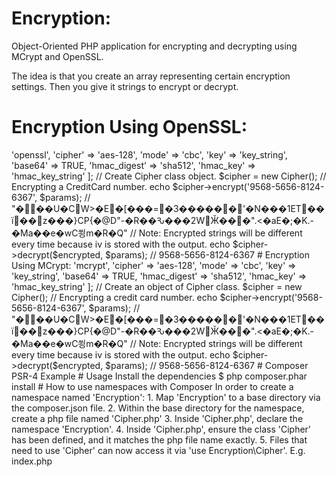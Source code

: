 # Encryption:

Object-Oriented PHP application for encrypting and decrypting using MCrypt and OpenSSL.

The idea is that you create an array representing certain encryption settings.
Then you give it strings to encrypt or decrypt.


# Encryption Using OpenSSL:

<?php

// Configure a set of params to use in the encryption and decryption.
$params = [
  'driver' => 'openssl',
  'cipher' => 'aes-128',
  'mode' => 'cbc',
  'key' => 'key_string',
  'base64' => TRUE,
  'hmac_digest' => 'sha512',
  'hmac_key' => 'hmac_key_string'
];

// Create Cipher class object.
$cipher = new Cipher();

// Encrypting a CreditCard number.
echo $cipher->encrypt('9568-5656-8124-6367', $params);

// "���U�CW>�E�[���=�3������'�N���1ET��ï��z���}CP{�@D"-�R��Ԅ���2WӁ���".<�aE�;�K.-�Ma��e�wC쑁m�R�Q"
// Note: Encrypted strings will be different every time because iv is stored with the output.

echo $cipher->decrypt($encrypted, $params);

// 9568-5656-8124-6367

# Encryption Using MCrypt:

<?php

// Configure a set of params to reuse throughout your application:
$params = [
  'driver' => 'mcrypt',
  'cipher' => 'aes-128',
  'mode' => 'cbc',
  'key' => 'key_string',
  'base64' => TRUE,
  'hmac_digest' => 'sha512',
  'hmac_key' => 'hmac_key_string'
];

// Create an object of Cipher class.
$cipher = new Cipher();

// Encrypting a credit card number.
echo $cipher->encrypt('9568-5656-8124-6367', $params);

// "���U�CW>�E�[���=�3������'�N���1ET��ï��z���}CP{�@D"-�R��Ԅ���2WӁ���".<�aE�;�K.-�Ma��e�wC쑁m�R�Q"
// Note: Encrypted strings will be different every time because iv is stored with the output.

echo $cipher->decrypt($encrypted, $params);

// 9568-5656-8124-6367

# Composer PSR-4 Example

# Usage

Install the dependencies

$ php composer.phar install

# How to use namespaces with Composer

In order to create a namespace named 'Encryption':

1. Map 'Encryption' to a base directory via the composer.json file.
2. Within the base directory for the namespace, create a php file named 'Cipher.php'
3. Inside 'Cipher.php', declare the namespace 'Encryption'.
4. Inside 'Cipher.php', ensure the class 'Cipher' has been defined, and it matches the php file name exactly.
5. Files that need to use 'Cipher' can now access it via 'use Encryption\Cipher'. E.g. index.php
